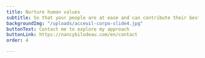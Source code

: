 ```yaml
---
title: Nurture human values
subtitle: So that your people are at ease and can contribute their best talents
backgroundImg: "/uploads/acceuil-corpo-slide4.jpg"
buttonText: Contact me to explore my approach
buttonLink: https://nancybilodeau.com/en/contact
order: 4

---
```

